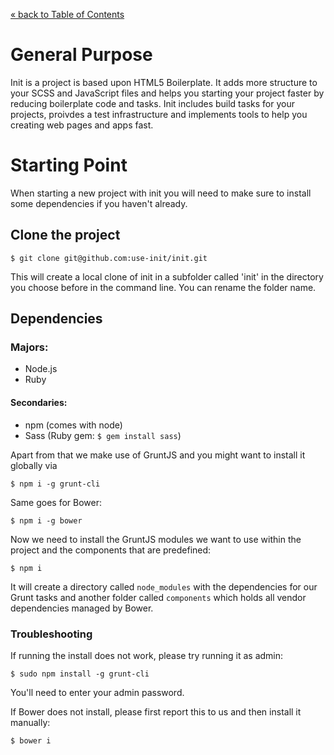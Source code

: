 [&laquo; back to Table of Contents](TOC.md)

# General Purpose

Init is a project is based upon HTML5 Boilerplate. It adds more structure to your SCSS and JavaScript files and helps you starting your project faster by reducing boilerplate code and tasks.
Init includes build tasks for your projects, proivdes a test infrastructure and implements tools to help you creating web pages and apps fast.

# Starting Point

When starting a new project with init you will need to make sure to install some dependencies if you haven't already.

## Clone the project

	$ git clone git@github.com:use-init/init.git

This will create a local clone of init in a subfolder called 'init' in the directory you choose before in the command line. You can rename the folder name.

## Dependencies

### Majors:

* Node.js
* Ruby

#### Secondaries:

* npm (comes with node)
* Sass (Ruby gem: `$ gem install sass`)

Apart from that we make use of GruntJS and you might want to install it globally via

	$ npm i -g grunt-cli

Same goes for Bower:

	$ npm i -g bower

Now we need to install the GruntJS modules we want to use within the project and the components that are predefined:

	$ npm i

It will create a directory called `node_modules` with the dependencies for our Grunt tasks and another folder called `components` which holds all vendor dependencies managed by Bower.

### Troubleshooting

If running the install does not work, please try running it as admin:

	$ sudo npm install -g grunt-cli

You'll need to enter your admin password.

If Bower does not install, please first report this to us and then install it manually:

	$ bower i
